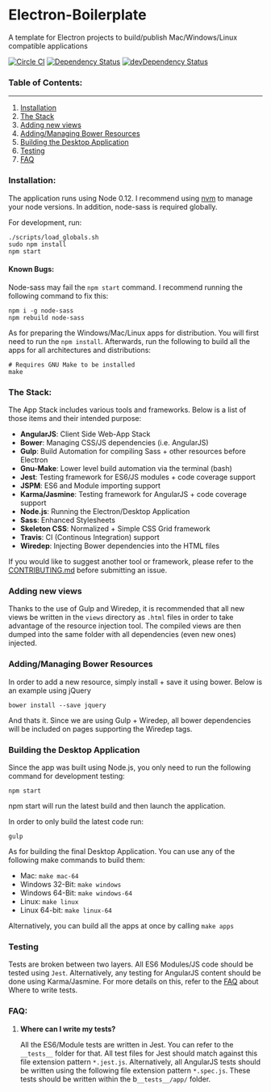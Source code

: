 # Electron-Boilerplate
A template for Electron projects to build/publish Mac/Windows/Linux compatible applications

[![Circle CI](https://circleci.com/gh/Stephn-R/electron-angular-boilerplate.svg?style=svg&circle-token=6a9c22099623944c66e2c82e5a11fdd0eb9c2bdf)](https://circleci.com/gh/Stephn-R/electron-angular-boilerplate) [![Dependency Status](https://david-dm.org/Stephn-R/Electron-Angular-Boilerplate.svg)](https://david-dm.org/Stephn-R/Electron-Angular-Boilerplate) [![devDependency Status](https://david-dm.org/Stephn-R/Electron-Angular-Boilerplate/dev-status.svg)](https://david-dm.org/Stephn-R/Electron-Angular-Boilerplate#info=devDependencies)

### Table of Contents:
---

1. [Installation](#install)
2. [The Stack](#stack)
3. [Adding new views](#views)
4. [Adding/Managing Bower Resources](#bower)
5. [Building the Desktop Application](#build-app)
6. [Testing](#testing)
7. [FAQ](#faq)

### <a name="install"></a> Installation:

The application runs using Node 0.12. I recommend using [nvm](https://github.com/creationix/nvm) to manage your node versions. In addition, node-sass is required globally.

For development, run:

```shell
./scripts/load_globals.sh
sudo npm install
npm start
```

#### Known Bugs:

Node-sass may fail the `npm start` command. I recommend running the following command to fix this:

```
npm i -g node-sass
npm rebuild node-sass
```

As for preparing the Windows/Mac/Linux apps for distribution. You will first need to run the ```npm install```. Afterwards, run the following to build all the apps for all architectures and distributions:

```shell
# Requires GNU Make to be installed
make
```

### <a name="stack"></a> The Stack:

The App Stack includes various tools and frameworks. Below is a list of those items and their intended purpose:

- **AngularJS**: Client Side Web-App Stack
- **Bower**: Managing CSS/JS dependencies (i.e. AngularJS)
- **Gulp**: Build Automation for compiling Sass + other resources before Electron
- **Gnu-Make**: Lower level build automation via the terminal (bash)
- **Jest**: Testing framework for ES6/JS modules + code coverage support
- **JSPM**: ES6 and Module importing support
- **Karma/Jasmine**: Testing framework for AngularJS + code coverage support
- **Node.js**: Running the Electron/Desktop Application
- **Sass**: Enhanced Stylesheets
- **Skeleton CSS**: Normalized + Simple CSS Grid framework
- **Travis**: CI (Continous Integration) support
- **Wiredep**: Injecting Bower dependencies into the HTML files

If you would like to suggest another tool or framework, please refer to the [CONTRIBUTING.md](/CONTRIBUTING.md) before submitting an issue.

### <a name="views"></a> Adding new views

Thanks to the use of Gulp and Wiredep, it is recommended that all new views be written in the `views` directory as `.html` files in order to take advantage of the resource injection tool. The compiled views are then dumped into the same folder with all dependencies (even new ones) injected.

### <a name="bower"></a> Adding/Managing Bower Resources

In order to add a new resource, simply install + save it using bower. Below is an example using jQuery

```shell
bower install --save jquery
```

And thats it. Since we are using Gulp + Wiredep, all bower dependencies will be included on pages supporting the Wiredep tags.

### <a name="build-app"></a> Building the Desktop Application

Since the app was built using Node.js, you only need to run the following command for development testing:

```shell
npm start
```

npm start will run the latest build and then launch the application.

In order to only build the latest code run:

```shell
gulp
```

As for building the final Desktop Application. You can use any of the following make commands to build them:

- Mac: `make mac-64`
- Windows 32-Bit: `make windows`
- Windows 64-Bit: `make windows-64`
- Linux: `make linux`
- Linux 64-bit: `make linux-64`

Alternatively, you can build all the apps at once by calling `make apps`

### <a name="testing"></a> Testing

Tests are broken between two layers. All ES6 Modules/JS code should be tested using `Jest`. Alternatively, any testing for AngularJS content should be done using Karma/Jasmine. For more details on this, refer to the [FAQ](#faq) about Where to write tests.

### <a name="faq"></a> FAQ:

1. **Where can I write my tests?**

    All the ES6/Module tests are written in Jest. You can refer to the ```__tests__``` folder for that. All test files for Jest should match against this file extension pattern ```*.jest.js```. Alternatively, all AngularJS tests should be written using the following file extension pattern ```*.spec.js```. These tests should be written within the b`__tests__/app/` folder.
